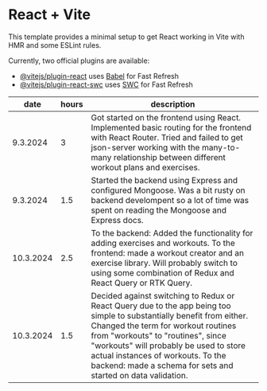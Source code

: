 # React + Vite

This template provides a minimal setup to get React working in Vite with HMR and some ESLint rules.

Currently, two official plugins are available:

- [@vitejs/plugin-react](https://github.com/vitejs/vite-plugin-react/blob/main/packages/plugin-react/README.md) uses [Babel](https://babeljs.io/) for Fast Refresh
- [@vitejs/plugin-react-swc](https://github.com/vitejs/vite-plugin-react-swc) uses [SWC](https://swc.rs/) for Fast Refresh

| date   | hours | description |
| ----   | ----- | ----------- |
|9.3.2024| 3     | Got started on the frontend using React. Implemented basic routing for the frontend with React Router. Tried and failed to get json-server working with the many-to-many relationship between different workout plans and exercises. |
|9.3.2024| 1.5   | Started the backend using Express and configured Mongoose. Was a bit rusty on backend develompent so a lot of time was spent on reading the Mongoose and Express docs. |
|10.3.2024| 2.5  | To the backend: Added the functionality for adding exercises and workouts. To the frontend: made a workout creator and an exercise library. Will probably switch to using some combination of Redux and React Query or RTK Query. |
|10.3.2024|1.5|Decided against switching to Redux or React Query due to the app being too simple to substantially benefit from either. Changed the term for workout routines from "workouts" to "routines", since "workouts" will probably be used to store actual instances of workouts. To the backend: made a schema for sets and started on data validation.